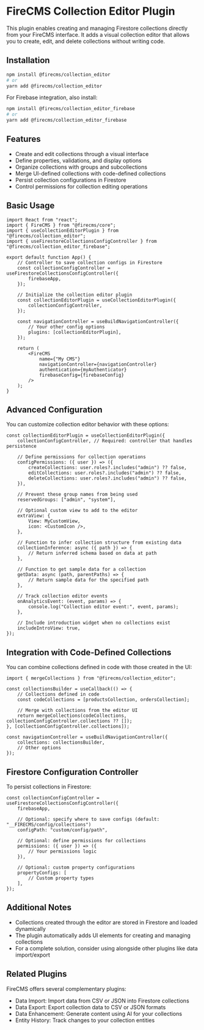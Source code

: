 # FireCMS Collection Editor Plugin

This plugin enables creating and managing Firestore collections directly from your FireCMS interface. It adds a visual
collection editor that allows you to create, edit, and delete collections without writing code.

## Installation

```bash
npm install @firecms/collection_editor
# or
yarn add @firecms/collection_editor
```

For Firebase integration, also install:

```bash
npm install @firecms/collection_editor_firebase
# or
yarn add @firecms/collection_editor_firebase
```

## Features

- Create and edit collections through a visual interface
- Define properties, validations, and display options
- Organize collections with groups and subcollections
- Merge UI-defined collections with code-defined collections
- Persist collection configurations in Firestore
- Control permissions for collection editing operations

## Basic Usage

```tsx
import React from "react";
import { FireCMS } from "@firecms/core";
import { useCollectionEditorPlugin } from "@firecms/collection_editor";
import { useFirestoreCollectionsConfigController } from "@firecms/collection_editor_firebase";

export default function App() {
    // Controller to save collection configs in Firestore
    const collectionConfigController = useFirestoreCollectionsConfigController({
        firebaseApp,
    });

    // Initialize the collection editor plugin
    const collectionEditorPlugin = useCollectionEditorPlugin({
        collectionConfigController,
    });

    const navigationController = useBuildNavigationController({
        // Your other config options
        plugins: [collectionEditorPlugin],
    });

    return (
        <FireCMS
            name={"My CMS"}
            navigationController={navigationController}
            authentication={myAuthenticator}
            firebaseConfig={firebaseConfig}
        />
    );
}
```

## Advanced Configuration

You can customize collection editor behavior with these options:

```tsx
const collectionEditorPlugin = useCollectionEditorPlugin({
    collectionConfigController, // Required: controller that handles persistence

    // Define permissions for collection operations
    configPermissions: ({ user }) => ({
        createCollections: user.roles?.includes("admin") ?? false,
        editCollections: user.roles?.includes("admin") ?? false,
        deleteCollections: user.roles?.includes("admin") ?? false,
    }),

    // Prevent these group names from being used
    reservedGroups: ["admin", "system"],

    // Optional custom view to add to the editor
    extraView: {
        View: MyCustomView,
        icon: <CustomIcon />,
    },

    // Function to infer collection structure from existing data
    collectionInference: async ({ path }) => {
        // Return inferred schema based on data at path
    },

    // Function to get sample data for a collection
    getData: async (path, parentPaths) => {
        // Return sample data for the specified path
    },

    // Track collection editor events
    onAnalyticsEvent: (event, params) => {
        console.log("Collection editor event:", event, params);
    },

    // Include introduction widget when no collections exist
    includeIntroView: true,
});
```

## Integration with Code-Defined Collections

You can combine collections defined in code with those created in the UI:

```tsx
import { mergeCollections } from "@firecms/collection_editor";

const collectionsBuilder = useCallback(() => {
    // Collections defined in code
    const codeCollections = [productsCollection, ordersCollection];

    // Merge with collections from the editor UI
    return mergeCollections(codeCollections, collectionConfigController.collections ?? []);
}, [collectionConfigController.collections]);

const navigationController = useBuildNavigationController({
    collections: collectionsBuilder,
    // Other options
});
```

## Firestore Configuration Controller

To persist collections in Firestore:

```tsx
const collectionConfigController = useFirestoreCollectionsConfigController({
    firebaseApp,

    // Optional: specify where to save configs (default: "__FIRECMS/config/collections")
    configPath: "custom/config/path",

    // Optional: define permissions for collections
    permissions: ({ user }) => ({
        // Your permissions logic
    }),

    // Optional: custom property configurations
    propertyConfigs: [
        // Custom property types
    ],
});
```

## Additional Notes

- Collections created through the editor are stored in Firestore and loaded dynamically
- The plugin automatically adds UI elements for creating and managing collections
- For a complete solution, consider using alongside other plugins like data import/export

## Related Plugins

FireCMS offers several complementary plugins:

- Data Import: Import data from CSV or JSON into Firestore collections
- Data Export: Export collection data to CSV or JSON formats
- Data Enhancement: Generate content using AI for your collections
- Entity History: Track changes to your collection entities
